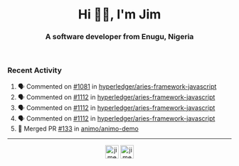 <h1 align="center">Hi 👋🏾, I'm Jim</h1>
<h3 align="center">A software developer from Enugu, Nigeria</h3>
<br/>
<!-- https://github.com/rahuldkjain/github-profile-readme-generator --!>

<!--  <p align="left"><img src="https://github-readme-stats.vercel.app/api?username=rapaktech&show_icons=true&count_private=true&" alt="rapaktech" /></p> --!>

<!--
Github language stats
<p align="left"><img src="https://github-readme-stats.vercel.app/api/top-langs/?username=rapaktech&layout=compact" alt="rapaktech" /><p>
-->

<!-- Codestats language stats -->
<!-- <p align="left"><img src="https://codestats-readme.vercel.app/api/top-langs/?username=rapaktech&layout=compact&language_count=12" alt="rapaktech" /><p>    --!>
  
<h3>Recent Activity</h3>

<!--START_SECTION:activity-->
1. 🗣 Commented on [#1081](https://github.com/hyperledger/aries-framework-javascript/issues/1081) in [hyperledger/aries-framework-javascript](https://github.com/hyperledger/aries-framework-javascript)
2. 🗣 Commented on [#1112](https://github.com/hyperledger/aries-framework-javascript/issues/1112) in [hyperledger/aries-framework-javascript](https://github.com/hyperledger/aries-framework-javascript)
3. 🗣 Commented on [#1112](https://github.com/hyperledger/aries-framework-javascript/issues/1112) in [hyperledger/aries-framework-javascript](https://github.com/hyperledger/aries-framework-javascript)
4. 🗣 Commented on [#1112](https://github.com/hyperledger/aries-framework-javascript/issues/1112) in [hyperledger/aries-framework-javascript](https://github.com/hyperledger/aries-framework-javascript)
5. 🎉 Merged PR [#133](https://github.com/animo/animo-demo/pull/133) in [animo/animo-demo](https://github.com/animo/animo-demo)
<!--END_SECTION:activity-->

---

<p align="center">
<a href="https://twitter.com/jimezesinachi" target="blank"><img align="center" src="https://cdn.jsdelivr.net/npm/simple-icons@3.0.1/icons/twitter.svg" alt="jimezesinachi" height="30" width="30" /></a>
<a href="https://linkedin.com/in/jimezesinachi" target="blank"><img align="center" src="https://cdn.jsdelivr.net/npm/simple-icons@3.0.1/icons/linkedin.svg" alt="jimezesinachi" height="30" width="30" /></a>
</p>
